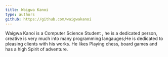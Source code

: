 ```yaml
---
title: Waigwa Kanoi
type: authors
github: https://github.com/waigwakanoi
---
```


Waigwa Kanoi is a Computer Science Student , he is a dedicated person, creative is very much into many programming langauges;He is dedicated to pleasing clients with his works. He likes Playing chess, board games and has a high Spirit of adventure.
